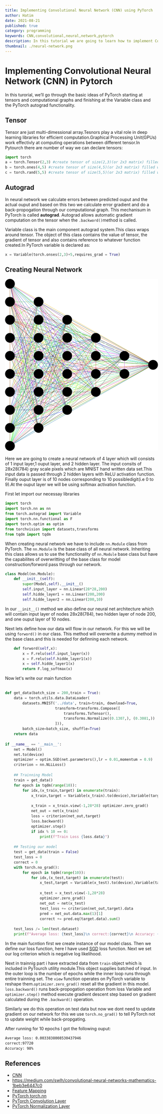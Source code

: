 ```yaml
---
title: Implementing Convolutional Neural Network (CNN) using PyTorch
author: Hatim
date: 2021-08-21
published: true
category: programming
keywords: CNN,convolutional,neural,network,pytorch
description: In this tutorial we are going to learn how to implement Convolutional Neural Network (CNN) using pytorch
thumbnail: ./neural-network.png
---
```


# Implementing Convolutional Neural Network (CNN) in Pytorch

In this turorial, we’ll go through the basic ideas of PyTorch starting at tensors and computational graphs and finishing at the Variable class and the PyTorch autograd functionality.

## Tensor

Tensor are just multi-dimessional array.Tesnors play a vital role in deep learning libraries for efficient computation.Graphical Processing Unit(GPUs) work effectivly at computing operations between different tensor.In Pytourch there are number of way we can declare tensors:

```python
import torch
a = torch.Tensor(2,3) #create tensor of size(2,3)(or 2x3 matrix) filled with zero
b = torch.ones(4,5) #create tensor of size(4,5)(or 2x3 matrix) filled with ones
c = torch.rand(5,5) #create tensor of size(5,5)(or 2x3 matrix) filled with random values
```

## Autograd

In neural network we calculate errors between predicted ouput and the actual ouput and based on this two we calculate error gradient and do a back-propogation through our computational graph. This mechanisum in PyTorch is called **autograd**. Autograd allows automatic gradient computation on the tensor when the `.backword()`method is called.

Variable class is the main component autograd system.This class wraps around tensor. The object of this class contains the value of tensor, the gradient of tensor and also contains reference to whatever function created.In PyTorch variable is declared as:

```python
x = Variable(torch.onses(2,3)+5,requires_grad = True)
```

## Creating Neural Network

![CNN](./cnn.webp)

Here we are going to create a neural network of 4 layer which will consists of 1 input layer,1 ouput layer, and 2 hidden layer. The input consits of 28x28(784) gray scale pixels which are MNIST hand written data set.This input data is passed through 2 hidden layers with ReLU activation function. Finally ouput layer is of 10 nodes corresponding to 10 possibledigit(i.e 0 to 9).At the ouput layer we will be using softmax activation function.

First let import our necessay libraries

```python
import torch
import torch.nn as nn
from torch.autograd import Variable
import torch.nn.functional as F
import torch.optim as optim
from torchvision import datasets,transforms
from tqdm import tqdm

```

When creating neural network we have to include `nn.Module` class from PyTorch. The `nn.Module` is the base class of all neural network. Inheriting this class allows us to use the functionality of `nn.Module` base class but have the capabilites of overwritting of the base class for model construction/forword pass through our network.

```python
class Model(nn.Module):
    def __init__(self):
        super(Model,self).__init__()
        self.input_layer = nn.Linear(28*28,200)
        self.hidde_layer1 = nn.Linear(200,200)
        self.hidde_layer2 = nn.Linear(200,10)
```

In our `__init__()` method we also define our neural net architecture which will contain input layer of nodes 28x28(784), two hidden layer of node 200, and one ouput layer of 10 nodes.

Next lets define how our data will flow in our network. For this we will be using `forword()` in our class. This method will overwrite a dummy method in the base class.and this is needed for definning each network.

```python
    def forword(self,x):
        x = F.relu(self.input_layer(x))
        x = F.relu(self.hidde_layer1(x))
        x = self.hidde_layer1(x)
        return F.log_softmax(x)
```

Now let's write our main function

```python

def get_data(batch_size = 200,train = True):
    data = torch.utils.data.DataLoader(
        datasets.MNIST('../data', train=train, download=True,
                       transform=transforms.Compose([
                           transforms.ToTensor(),
                           transforms.Normalize((0.1307,), (0.3081,))
                       ])),
        batch_size=batch_size, shuffle=True)
    return data

if __name__ == '__main__':
    net = Model()
    net.to(device)
    optimizer = optim.SGD(net.parameters(),lr = 0.01,momentum = 0.9)
    criterion = nn.NLLLoss()

    ## Trainning Model
    train = get_data()
    for epoch in tqdm(range(10)):
        for idx,(x_train,target) in enumerate(train):
            x_train,target = Variable(x_train).to(device),Variable(target).to(device)

            x_train = x_train.view(-1,28*28) optimizer.zero_grad()
            net_out = net(x_train)
            loss = criterion(net_out,target)
            loss.backward()
            optimizer.step()
            if idx % 10 == 0:
                print(f"Train Loss {loss.data}")

    ## Testing our model
    test = get_data(train = False)
    test_loss = 0
    correct = 0
    with torch.no_grad():
        for epoch in tqdm(range(10)):
            for idx,(x_test,target) in enumerate(test):
                x_test,target = Variable(x_test).to(device),Variable(target).to(device)

                x_test = x_test.view(-1,28*28)
                optimizer.zero_grad()
                net_out = net(x_test)
                test_loss += criterion(net_out,target).data
                pred = net_out.data.max(1)[1]
                correct += pred.eq(target.data).sum()

    test_loss /= len(test.dataset)
    print(f"Average loss: {test_loss}\n correct:{correct}\n Accuracy: {(correct/len(test.dataset)) * 100}%")

```

In the main fucntion first we create instance of our model class. Then we define our loss function, here I have used [SGD](https://anothertechs.com/programming/machine-learning/sgd/) loss function. Next we set our log criterion which is negative log likelihood.

Next in trainnig part i have extracted data from `train` object which is included in PyTourch utility module.This object supplies batched of input. In the outer loop is the number of epochs while the inner loop runs through entire trainning set. The `view` function operates on PyTorch variable to reshape them.`optimizer.zero_grad()` reset all the gradient in this model. `loss.backward()` runs back-propogation operation from loss Variable and `optimizer.step()` method execute gradient descent step based on gradient calculated during the `.backward()` operation.

Similarly we do this operation on test data but now we dont need to update gradient on our network for this we use `torch.no_grad()` to tell PyTorch not to update weight while back-propgating.

After running for 10 epochs I got the following ouput:

```bash
Average loss: 0.0033838008530437946
correct:97720
Accuracy: 98%
```

## References

- [CNN](https://en.wikipedia.org/wiki/Convolutional_neural_network)
- https://medium.com/swlh/convolutional-neural-networks-mathematics-1beb3e6447c0
- [Feature Mapping](https://www.geeksforgeeks.org/feature-mapping/)
- [PyTorch torch.nn](https://pytorch.org/docs/stable/nn.html)
- [PyTorch Convolution Layer](https://pytorch.org/docs/stable/nn.html#convolution-layers)
- [PyTorch Normalization Layer](https://pytorch.org/docs/stable/nn.html#normalization-layers)
